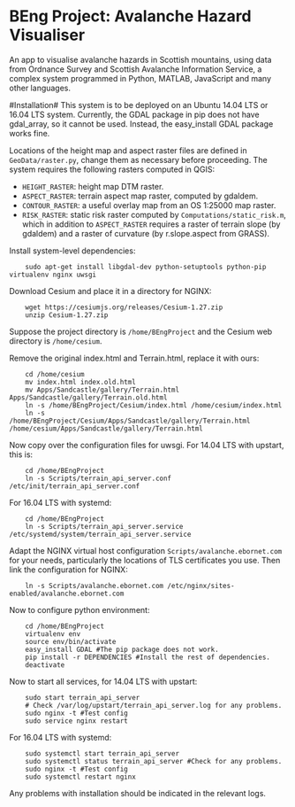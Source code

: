 BEng Project: Avalanche Hazard Visualiser 
===================

An app to visualise avalanche hazards in Scottish mountains, using data from Ordnance Survey and Scottish Avalanche Information Service, a complex system programmed in Python, MATLAB, JavaScript and many other languages.

#Installation#
This system is to be deployed on an Ubuntu 14.04 LTS or 16.04 LTS system. Currently, the GDAL package in pip does not have gdal_array, so it cannot be used. Instead, the easy_install GDAL package works fine.

Locations of the height map and aspect raster files are defined in `GeoData/raster.py`, change them as necessary before proceeding. The system requires the following rasters computed in QGIS:
* `HEIGHT_RASTER`: height map DTM raster.
* `ASPECT_RASTER`: terrain aspect map raster, computed by gdaldem.
* `CONTOUR_RASTER`: a useful overlay map from an OS 1:25000 map raster.
* `RISK_RASTER`: static risk raster computed by `Computations/static_risk.m`, which in addition to `ASPECT_RASTER` requires a raster of terrain slope (by gdaldem) and a raster of curvature (by r.slope.aspect from GRASS).

Install system-level dependencies:

        sudo apt-get install libgdal-dev python-setuptools python-pip virtualenv nginx uwsgi 

Download Cesium and place it in a directory for NGINX:

        wget https://cesiumjs.org/releases/Cesium-1.27.zip
        unzip Cesium-1.27.zip

Suppose the project directory is `/home/BEngProject` and the Cesium web directory is `/home/cesium`.
        
Remove the original index.html and Terrain.html, replace it with ours:

        cd /home/cesium
        mv index.html index.old.html
        mv Apps/Sandcastle/gallery/Terrain.html Apps/Sandcastle/gallery/Terrain.old.html
        ln -s /home/BEngProject/Cesium/index.html /home/cesium/index.html
        ln -s /home/BEngProject/Cesium/Apps/Sandcastle/gallery/Terrain.html /home/cesium/Apps/Sandcastle/gallery/Terrain.html

Now copy over the configuration files for uwsgi. For 14.04 LTS with upstart, this is:

        cd /home/BEngProject
        ln -s Scripts/terrain_api_server.conf /etc/init/terrain_api_server.conf 

For 16.04 LTS with systemd:

        cd /home/BEngProject
        ln -s Scripts/terrain_api_server.service /etc/systemd/system/terrain_api_server.service 

Adapt the NGINX virtual host configuration `Scripts/avalanche.ebornet.com` for your needs, particularly the locations of TLS certificates you use. Then link the configuration for NGINX:

        ln -s Scripts/avalanche.ebornet.com /etc/nginx/sites-enabled/avalanche.ebornet.com

Now to configure python environment:

        cd /home/BEngProject
        virtualenv env
        source env/bin/activate
        easy_install GDAL #The pip package does not work.
        pip install -r DEPENDENCIES #Install the rest of dependencies.
        deactivate
 
Now to start all services, for 14.04 LTS with upstart:
        
        sudo start terrain_api_server
        # Check /var/log/upstart/terrain_api_server.log for any problems.
        sudo nginx -t #Test config
        sudo service nginx restart

For 16.04 LTS with systemd:

        sudo systemctl start terrain_api_server
        sudo systemctl status terrain_api_server #Check for any problems.
        sudo nginx -t #Test config
        sudo systemctl restart nginx

Any problems with installation should be indicated in the relevant logs. 
        


